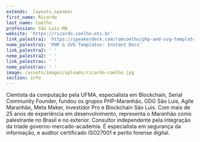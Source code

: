 ```yaml
---
extends: _layouts.speaker
first_name: Ricardo
last_name: Coelho
profession: São Luís-MA
website: 'https://ricardo.coelho.eti.br'
link_palestra1: 'https://speakerdeck.com/ramcoelho/php-and-svg-templates-instant-docs'
nome_palestra1: 'PHP & SVG Templates: Instant Docs'
link_palestra2: ' '
nome_palestra2: ' '
link_palestras: ' '
nome_palestras: ' '
image: /assets/images/uploads/ricardo-coelho.jpg
section: info
---
```

Cientista da computação pela UFMA, especialista em Blockchain, Serial Community Founder, fundou os grupos PHP-Maranhão, GDG São Luis, Agile Maranhão, Meta Maker, Investidor Pro e Blockchain São Luis. Com mais de 25 anos de experiência em desenvolvimento, representa o Maranhão como palestrante no Brasil e no exterior. Consultor independente pela integração da tríade governo-mercado-academia. É especialista em segurança da informação, e auditor certificado ISO27001 e perito forense digital.
